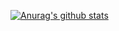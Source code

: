 [![Anurag's github stats](https://github-readme-stats.vercel.app/api?username=stvnksslr)](https://github.com/anuraghazra/github-readme-stats)
